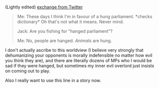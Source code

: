 (Lightly edited) [exchange from Twitter](https://twitter.com/DRMacIver/status/1039106038425903104)

> Me: These days I think I'm in favour of a hung parliament. \*checks dictionary\* Oh that's not what it means. Never mind.
>
> Jack: Are you fishing for "hanged parliament"?
>
> Me: No, people are hanged. *Animals* are hung.

I don't actually ascribe to this worldview (I believe very strongly that dehumanizing your opponents is morally indefensible no matter how evil you think they are),
and there are literally dozens of MPs who I would be sad if they were hanged,
but sometimes my inner evil overlord just insists on coming out to play.

Also I really want to use this line in a story now.
